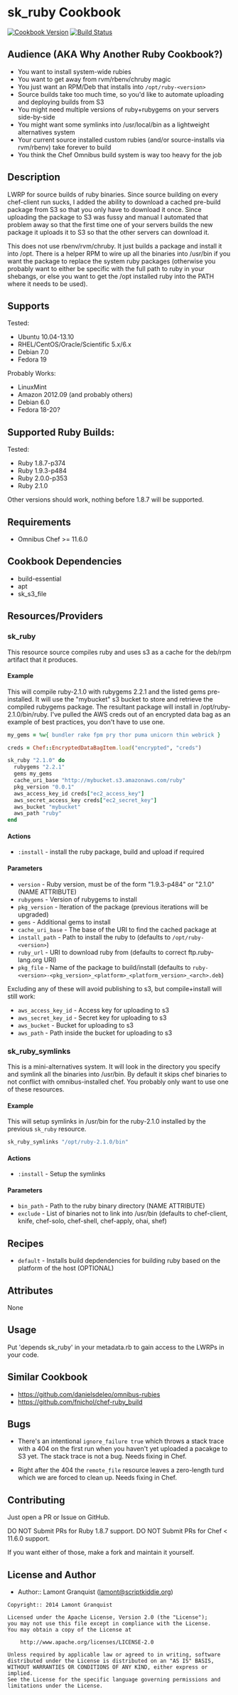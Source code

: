 # sk_ruby Cookbook

[![Cookbook Version](https://img.shields.io/cookbook/v/sk_ruby.svg)](https://community.opscode.com/cookbooks/sk_ruby)
[![Build Status](https://secure.travis-ci.org/lamont-granquist/sk_ruby.png?branch=master)](http://travis-ci.org/lamont-granquist/sk_ruby)

## Audience (AKA Why Another Ruby Cookbook?)

- You want to install system-wide rubies
- You want to get away from rvm/rbenv/chruby magic
- You just want an RPM/Deb that installs into `/opt/ruby-<version>`
- Source builds take too much time, so you'd like to automate uploading and deploying builds from S3
- You might need multiple versions of ruby+rubygems on your servers side-by-side
- You might want some symlinks into /usr/local/bin as a lightweight alternatives system
- Your current source installed custom rubies (and/or source-installs via rvm/rbenv) take forever to build
- You think the Chef Omnibus build system is way too heavy for the job

## Description

LWRP for source builds of ruby binaries.  Since source building on every chef-client run sucks, I added the ability to download a
cached pre-build package from S3 so that you only have to download it once.  Since uploading the package to S3 was fussy and manual
I automated that problem away so that the first time one of your servers builds the new package it uploads it to S3 so that the other
servers can download it.

This does not use rbenv/rvm/chruby.  It just builds a package and install it into /opt.  There is a helper RPM to wire up all the
binaries into /usr/bin if you want the package to replace the system ruby packages (otherwise you probably want to either be
specific with the full path to ruby in your shebangs, or else you want to get the /opt installed ruby into the PATH where it 
needs to be used).

## Supports

Tested:

* Ubuntu 10.04-13.10
* RHEL/CentOS/Oracle/Scientific 5.x/6.x
* Debian 7.0
* Fedora 19

Probably Works:

* LinuxMint
* Amazon 2012.09 (and probably others)
* Debian 6.0
* Fedora 18-20?

## Supported Ruby Builds:

Tested:

* Ruby 1.8.7-p374
* Ruby 1.9.3-p484
* Ruby 2.0.0-p353
* Ruby 2.1.0

Other versions should work, nothing before 1.8.7 will be supported.

## Requirements

* Omnibus Chef >= 11.6.0

## Cookbook Dependencies

* build-essential
* apt
* sk_s3_file

## Resources/Providers

### sk_ruby

This resource source compiles ruby and uses s3 as a cache for the deb/rpm artifact that it produces.

#### Example

This will compile ruby-2.1.0 with rubygems 2.2.1 and the listed gems pre-installed.  It will use the "mybucket" s3 bucket to
store and retrieve the compiled rubygems package.  The resultant package will install in /opt/ruby-2.1.0/bin/ruby.  I've pulled
the AWS creds out of an encrypted data bag as an example of best practices, you don't have to use one.

``` ruby
my_gems = %w{ bundler rake fpm pry thor puma unicorn thin webrick }

creds = Chef::EncryptedDataBagItem.load("encrypted", "creds")

sk_ruby "2.1.0" do
  rubygems "2.2.1"
  gems my_gems
  cache_uri_base "http://mybucket.s3.amazonaws.com/ruby"
  pkg_version "0.0.1"
  aws_access_key_id creds["ec2_access_key"]
  aws_secret_access_key creds["ec2_secret_key"]
  aws_bucket "mybucket"
  aws_path "ruby"
end
```

#### Actions

- `:install` - install the ruby package, build and upload if required

#### Parameters

* `version` - Ruby version, must be of the form "1.9.3-p484" or "2.1.0" (NAME ATTRIBUTE)
* `rubygems` - Version of rubygems to install
* `pkg_version` - Iteration of the package (previous iterations will be upgraded)
* `gems` - Additional gems to install
* `cache_uri_base` - The base of the URI to find the cached package at
* `install_path` - Path to install the ruby to (defaults to `/opt/ruby-<version>`)
* `ruby_url` - URI to download ruby from (defaults to correct ftp.ruby-lang.org URI)
* `pkg_file` - Name of the package to build/install (defaults to `ruby-<version>-<pkg_version>_<platform>_<platform_version>_<arch>.deb`)

Excluding any of these will avoid publishing to s3, but compile+install will still work:

* `aws_access_key_id` - Access key for uploading to s3
* `aws_secret_key_id` - Secret key for uploading to s3
* `aws_bucket` - Bucket for uploading to s3
* `aws_path` - Path inside the bucket for uploading to s3

### sk_ruby_symlinks

This is a mini-alternatives system.  It will look in the directory you specify and symlink all the binaries into /usr/bin.
By default it skips chef binaries to not conflict with omnibus-installed chef.  You probably only want to use one of these
resources.

#### Example

This will setup symlinks in /usr/bin for the ruby-2.1.0 installed by the previous `sk_ruby` resource.

``` ruby
sk_ruby_symlinks "/opt/ruby-2.1.0/bin"
```

#### Actions

- `:install` - Setup the symlinks

#### Parameters

* `bin_path` - Path to the ruby binary directory (NAME ATTRIBUTE)
* `exclude` - List of binaries not to link into /usr/bin (defaults to chef-client, knife, chef-solo, chef-shell, chef-apply, ohai, shef)

## Recipes

* `default` - Installs build depdendencies for building ruby based on the platform of the host (OPTIONAL)

## Attributes

None

## Usage

Put 'depends sk_ruby' in your metadata.rb to gain access to the LWRPs in your code.

## Similar Cookbook

- https://github.com/danielsdeleo/omnibus-rubies
- https://github.com/fnichol/chef-ruby_build

## Bugs

- There's an intentional `ignore_failure true` which throws a stack trace with a 404 on the first run when you haven't yet uploaded
a pacakge to S3 yet.  The stack trace is not a bug.  Needs fixing in Chef.

- Right after the 404 the `remote_file` resource leaves a zero-length turd which we are forced to clean up.  Needs fixing in Chef.

## Contributing

Just open a PR or Issue on GitHub.

DO NOT Submit PRs for Ruby 1.8.7 support.
DO NOT Submit PRs for Chef < 11.6.0 support.

If you want either of those, make a fork and maintain it yourself.

## License and Author

- Author:: Lamont Granquist (<lamont@scriptkiddie.org>)

```text
Copyright:: 2014 Lamont Granquist

Licensed under the Apache License, Version 2.0 (the "License");
you may not use this file except in compliance with the License.
You may obtain a copy of the License at

    http://www.apache.org/licenses/LICENSE-2.0

Unless required by applicable law or agreed to in writing, software
distributed under the License is distributed on an "AS IS" BASIS,
WITHOUT WARRANTIES OR CONDITIONS OF ANY KIND, either express or implied.
See the License for the specific language governing permissions and
limitations under the License.
```
